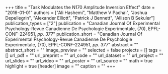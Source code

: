 +++
title = "Task Modulates the N170 Amplitude Inversion Effect"
date = "2016-01-01"
authors = ["Ali Hashemi", "Matthew V Pachai", "Joshua Depellegrin", "Alexander Elliott", "Patrick J Bennett", "Allison B Sekuler"]
publication_types = ["2"]
publication = "Canadian Journal Of Experimental Psychology-Revue Canadienne De Psychologie Experimentale, (70), EPFL-CONF-224951, _pp. 377_"
publication_short = "Canadian Journal Of Experimental Psychology-Revue Canadienne De Psychologie Experimentale, (70), EPFL-CONF-224951, _pp. 377_"
abstract = ""
abstract_short = ""
image_preview = ""
selected = false
projects = []
tags = []
url_pdf = ""
url_preprint = ""
url_code = ""
url_dataset = ""
url_project = ""
url_slides = ""
url_video = ""
url_poster = ""
url_source = ""
math = true
highlight = true
[header]
image = ""
caption = ""
+++

